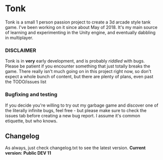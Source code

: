 # Tonk
Tonk is a small 1 person passion project to create a 3d arcade style tank game. I've been working on it since about May of 2018. It's my main source of learning and experimenting in the Unity engine, and eventually dabbling in multiplayer.

### DISCLAIMER
Tonk is in **very** early development, and is probably *riddled* with bugs. Please be patient if you encounter something that just totally breaks the game.
There really isn't much going on in this project right now, so don't expect a whole bunch of content, but there are plenty of plans, even past the TODO/issues list

### Bugfixing and testing
If you decide you're willing to try out my garbage game and discover one of the literally infinite bugs, feel free - but please make sure to check the issues tab before creating a new bug report. I assume it's common etiquette, but who knows. 

## Changelog
As always, just check changelog.txt to see the latest version.
__Current version:__ **Public DEV 11**